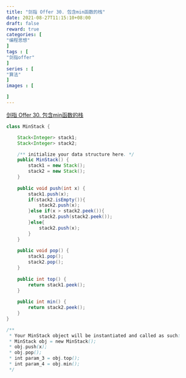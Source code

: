 ```yaml
---
title: "剑指 Offer 30. 包含min函数的栈"
date: 2021-08-27T11:15:10+08:00
draft: false
reward: true
categories: [
"编程思想"
]
tags : [
"剑指offer"
]
series : [
"算法"
]
images : [

]
---
```


[comment]: <> (# 剑指 Offer 30. 包含min函数的栈)



[剑指 Offer 30. 包含min函数的栈](https://leetcode-cn.com/problems/bao-han-minhan-shu-de-zhan-lcof/)

 

```java
class MinStack {

    Stack<Integer> stack1;
    Stack<Integer> stack2;

    /** initialize your data structure here. */
    public MinStack() {
        stack1 = new Stack();
        stack2 = new Stack();
    }
    
    public void push(int x) {
        stack1.push(x);
        if(stack2.isEmpty()){
            stack2.push(x);
        }else if(x > stack2.peek()){
            stack2.push(stack2.peek());
        }else{
            stack2.push(x);
        }
    }
    
    public void pop() {
        stack1.pop();
        stack2.pop();
    }
    
    public int top() {
        return stack1.peek();
    }
    
    public int min() {
        return stack2.peek();
    }
}

/**
 * Your MinStack object will be instantiated and called as such:
 * MinStack obj = new MinStack();
 * obj.push(x);
 * obj.pop();
 * int param_3 = obj.top();
 * int param_4 = obj.min();
 */
```

